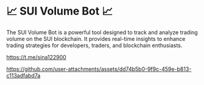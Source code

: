# 📈 SUI Volume Bot 📈
The SUI Volume Bot is a powerful tool designed to track and analyze trading volume on the SUI blockchain. It provides real-time insights to enhance trading strategies for developers, traders, and blockchain enthusiasts.

https://t.me/sina122900




https://github.com/user-attachments/assets/dd74b5b0-9f9c-459e-b813-c113adfabd7a

